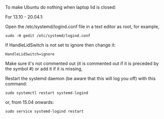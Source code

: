 

To make Ubuntu do nothing when laptop lid is closed:

For 13.10 - 20.04.1:

Open the /etc/systemd/logind.conf file in a text editor as root, for example,

    sudo -H gedit /etc/systemd/logind.conf

If HandleLidSwitch is not set to ignore then change it:

    HandleLidSwitch=ignore

Make sure it's not commented out (it is commented out if it is preceded by the symbol #) or add it if it is missing,

Restart the systemd daemon (be aware that this will log you off) with this command:

    sudo systemctl restart systemd-logind

or, from 15.04 onwards:

    sudo service systemd-logind restart
